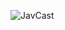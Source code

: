 
![JavCast](https://user-images.githubusercontent.com/59668725/156805754-0b8b2d0c-e6a0-4c37-8992-6c009aa51a8c.png)
